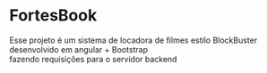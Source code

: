 # FortesBook

Esse projeto é um sistema de locadora de filmes estilo  BlockBuster desenvolvido em angular + Bootstrap  
fazendo requisições para o servidor backend
 




